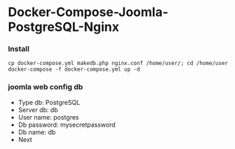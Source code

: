 # Docker-Compose-Joomla-PostgreSQL-Nginx

### Install
```
cp docker-compose.yml makedb.php nginx.conf /home/user/; cd /home/user
docker-compose -f docker-compose.yml up -d
```
### joomla web config db
- Type db: PostgreSQL
- Server db: db
- User name: postgres
- Db password: mysecretpassword
- Db name: db
- Next


